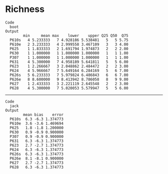 # Richness

    Code
      boot
    Output
            min     mean max    lower    upper Q25 Q50  Q75
      P610s   4 5.233333   7 4.928186 5.538481   5   5 5.75
      P610e   2 3.233333   4 2.999558 3.467109   3   3 4.00
      P625    1 1.833333   2 1.691794 1.974873   2   2 2.00
      P630    1 1.000000   1 1.000000 1.000000   1   1 1.00
      P307    1 1.000000   1 1.000000 1.000000   1   1 1.00
      P631    4 5.300000   7 4.958189 5.641811   5   5 6.00
      P623    1 2.266667   3 2.048862 2.484472   2   2 3.00
      P624    4 5.966667   7 5.649164 6.284169   5   6 7.00
      P626s   5 6.233333   7 5.979824 6.486843   6   6 7.00
      P626e   8 8.600000   9 8.413942 8.786058   8   9 9.00
      P627    1 2.433333   3 2.221119 2.645548   2   2 3.00
      P628    4 5.300000   7 5.020053 5.579947   5   5 6.00

---

    Code
      jack
    Output
            mean bias    error
      P610s  6.3 -6.3 1.374773
      P610e  3.6 -3.6 1.469694
      P625   1.8 -1.8 1.200000
      P630   0.9 -0.9 0.900000
      P307   0.9 -0.9 0.900000
      P631   6.3 -6.3 1.374773
      P623   2.7 -2.7 1.374773
      P624   6.3 -6.3 1.374773
      P626s  6.3 -6.3 1.374773
      P626e  8.1 -8.1 0.900000
      P627   2.7 -2.7 1.374773
      P628   6.3 -6.3 1.374773


